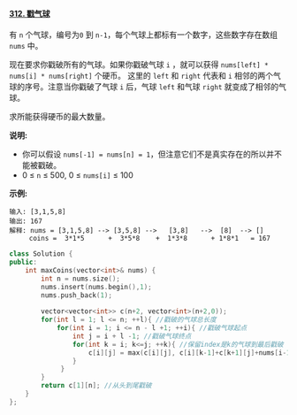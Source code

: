 #### [312. 戳气球](https://leetcode-cn.com/problems/burst-balloons/)

有 `n` 个气球，编号为`0` 到 `n-1`，每个气球上都标有一个数字，这些数字存在数组 `nums` 中。

现在要求你戳破所有的气球。如果你戳破气球 `i` ，就可以获得 `nums[left] * nums[i] * nums[right]` 个硬币。 这里的 `left` 和 `right` 代表和 `i` 相邻的两个气球的序号。注意当你戳破了气球 `i` 后，气球 `left` 和气球 `right` 就变成了相邻的气球。

求所能获得硬币的最大数量。

**说明:**

- 你可以假设 `nums[-1] = nums[n] = 1`，但注意它们不是真实存在的所以并不能被戳破。
- 0 ≤ `n` ≤ 500, 0 ≤ `nums[i]` ≤ 100

**示例:**

```
输入: [3,1,5,8]
输出: 167 
解释: nums = [3,1,5,8] --> [3,5,8] -->   [3,8]   -->  [8]  --> []
     coins =  3*1*5      +  3*5*8    +  1*3*8      + 1*8*1   = 167
```

```cpp
class Solution {
public:
    int maxCoins(vector<int>& nums) {
        int n = nums.size();
        nums.insert(nums.begin(),1);
        nums.push_back(1);
        
        vector<vector<int>> c(n+2, vector<int>(n+2,0));
        for(int l = 1; l <= n; ++l){ //戳破的气球总长度
            for(int i = 1; i <= n - l +1; ++i){ //戳破气球起点
                int j = i + l -1; //戳破气球终点
                for(int k = i; k<=j; ++k){ //保留index是k的气球到最后戳破
                    c[i][j] = max(c[i][j], c[i][k-1]+c[k+1][j]+nums[i-1]*nums[k]*nums[j+1]); //c[i][k-1]是k前面气球戳破分数，c[k+1][j]是k后面气球戳破分数
                }
             }
        }
        return c[1][n]; //从头到尾戳破
    }
};

```

